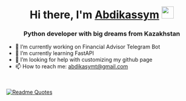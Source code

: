 <h1 align="center">Hi there, I'm <a href="https://daniilshat.ru/" target="_blank">Abdikassym</a> 
<img src="https://github.com/blackcater/blackcater/raw/main/images/Hi.gif" height="32"/></h1>
<h3 align="center">Python developer with big dreams from Kazakhstan</h3>



- 🔭 I’m currently working on Financial Advisor Telegram Bot
- 🌱 I’m currently learning FastAPI
- 🤔 I’m looking for help with customizing my github page
- 📫 How to reach me: abdikasymt@gmail.com 

<br>


[![Readme Quotes](https://quotes-github-readme.vercel.app/api?type=horizontal&theme=dark)](https://github.com/piyushsuthar/github-readme-quotes)


